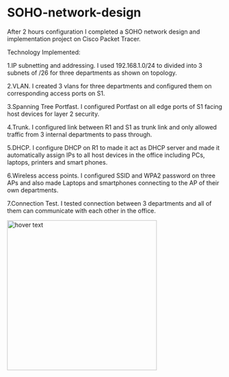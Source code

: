 # SOHO-network-design
After 2 hours configuration I completed a SOHO network design and implementation project on Cisco Packet Tracer.

Technology Implemented:

1.IP subnetting and addressing. I used 192.168.1.0/24 to divided into 3 subnets of /26 for three departments as shown on topology.

2.VLAN. I created 3 vlans for three departments and configured them on corresponding access ports on S1.

3.Spanning Tree Portfast. I configured Portfast on all edge ports of S1 facing host devices for layer 2 security.

4.Trunk. I configured link between R1 and S1 as trunk link and only allowed traffic from 3 internal departments to pass through.

5.DHCP. I configure DHCP on R1 to made it act as DHCP server and made it automatically assign IPs to all host devices in the office including PCs, laptops, printers and smart phones.

6.Wireless access points. I configured SSID and WPA2 password on three APs and also made Laptops and smartphones connecting to the AP of their own departments.

7.Connection Test. I tested connection between 3 departments and all of them can communicate with each other in the office.

</p align="center">
  <img src="github.com/Neyko666/SOHO-network-design/assets/171580092/e1adaa0a-69c8-4cbc-9a81-737072729dc7" width="350" title="hover text">
</p>
